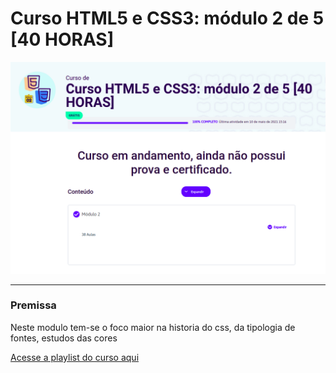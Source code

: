 # Curso HTML5 e CSS3: módulo 2 de 5 [40 HORAS]

<img src="./modulo2.png"/>
<hr>

### Premissa
Neste modulo tem-se o foco maior na historia do css, da tipologia de fontes, estudos das cores

<a href="https://www.youtube.com/watch?v=vPNIAJ9B4hg&list=PLHz_AreHm4dlUpEXkY1AyVLQGcpSgVF8s" target="_blank">Acesse a playlist do curso aqui</a>
